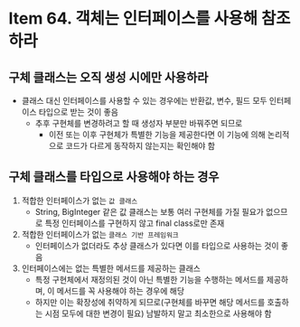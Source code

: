# Item 64. 객체는 인터페이스를 사용해 참조하라

## 구체 클래스는 오직 생성 시에만 사용하라

- 클래스 대신 인터페이스를 사용할 수 있는 경우에는 반환값, 변수, 필드 모두 인터페이스 타입으로 받는 것이 좋음
    - 추후 구현체를 변경하려고 할 때 생성자 부분만 바꿔주면 되므로
        - 이전 또는 이후 구현체가 특별한 기능을 제공한다면 이 기능에 의해 논리적으로 코드가 다르게 동작하지 않는지는 확인해야 함

## 구체 클래스를 타입으로 사용해야 하는 경우

1. 적합한 인터페이스가 없는 `값 클래스`
    - String, BigInteger 같은 값 클래스는 보통 여러 구현체를 가질 필요가 없으므로 특정 인터페이스를 구현하지 않고 final class로만 존재
2. 적합한 인터페이스가 없는 `클래스 기반 프레임워크`
    - 인터페이스가 없더라도 추상 클래스가 있다면 이를 타입으로 사용하는 것이 좋음
3. 인터페이스에는 없는 특별한 메서드를 제공하는 클래스
    - 특정 구현체에서 재정의된 것이 아닌 특별한 기능을 수행하는 메서드를 제공하며, 이 메서드를 꼭 사용해야 하는 경우에 해당
    - 하지만 이는 확장성에 취약하게 되므로(구현체를 바꾸면 해당 메서드를 호출하는 시점 모두에 대한 변경이 필요) 남발하지 말고 최소한으로 사용해야 함
